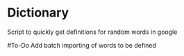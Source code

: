 # Dictionary
Script to quickly get definitions for random words in google

#To-Do
Add batch importing of words to be defined
